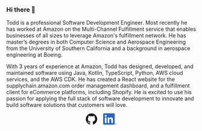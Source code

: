 ### Hi there 👋

Todd is a professional Software Development Engineer. Most recently he has worked at Amazon on the Multi-Channel Fulfillment service that enables businesses of all sizes to leverage Amazon's fulfillment network. He has master’s degrees in both Computer Science and Aerospace Engineering from the University of Southern California and a background in aerospace engineering at Boeing.

With 3 years of experience at Amazon, Todd has designed, developed, and maintained software using Java, Kotlin, TypeScript, Python, AWS cloud services, and the AWS CDK. He has created a React website for the supplychain.amazon.com order management dashboard, and a fulfillment client for eCommerce platforms, including Shopify. He is excited to use his passion for applying the full stack of software development to innovate and build software solutions that customers will love.

<p align='center'>
  <a href="https://terickson87.github.io/"><img height="30" src="https://github.com/terickson87/terickson87/blob/master/GitHub-Mark-120px-plus.png?raw=true"></a>
  &nbsp;&nbsp;
  <a href="https://www.linkedin.com/in/todd-w-erickson/"><img height="30" src="https://github.com/terickson87/terickson87/blob/master/LI-In-Bug.png?raw=true"></a>
</p>

<!--
**terickson87/terickson87** is a ✨ _special_ ✨ repository because its `README.md` (this file) appears on your GitHub profile.

Here are some ideas to get you started:

- 🔭 I’m currently working on ...
- 🌱 I’m currently learning ...
- 👯 I’m looking to collaborate on ...
- 🤔 I’m looking for help with ...
- 💬 Ask me about ...
- 📫 How to reach me: ...
- 😄 Pronouns: ...
- ⚡ Fun fact: ...
-->
